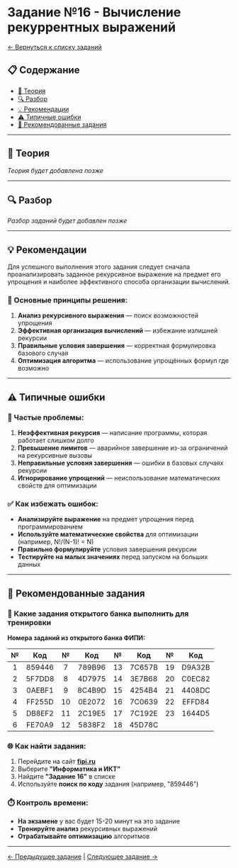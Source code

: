 # Задание №16 - Вычисление рекуррентных выражений

[← Вернуться к списку заданий](../README.md)

## 📋 Содержание
- [📖 Теория](#📖-теория)
- [🔍 Разбор](#🔍-разбор)
- [💡 Рекомендации](#💡-рекомендации)
- [⚠️ Типичные ошибки](#⚠️-типичные-ошибки)
- [📝 Рекомендованные задания](#📝-рекомендованные-задания)

---

## 📖 Теория

*Теория будет добавлена позже*

---

## 🔍 Разбор

*Разбор заданий будет добавлен позже*

---

## 💡 Рекомендации

Для успешного выполнения этого задания следует сначала проанализировать заданное рекурсивное выражение на предмет его упрощения и наиболее эффективного способа организации вычислений.

### 🔧 Основные принципы решения:

1. **Анализ рекурсивного выражения** — поиск возможностей упрощения
2. **Эффективная организация вычислений** — избежание излишней рекурсии
3. **Правильные условия завершения** — корректная формулировка базового случая
4. **Оптимизация алгоритма** — использование упрощённых формул где возможно

---

## ⚠️ Типичные ошибки

### 🚫 Частые проблемы:

1. **Неэффективная рекурсия** — написание программы, которая работает слишком долго
2. **Превышение лимитов** — аварийное завершение из-за ограничений на рекурсивные вызовы
3. **Неправильные условия завершения** — ошибки в базовых случаях рекурсии
4. **Игнорирование упрощений** — неиспользование математических свойств для оптимизации

### ✅ Как избежать ошибок:

- **Анализируйте выражение** на предмет упрощения перед программированием
- **Используйте математические свойства** для оптимизации (например, N!/(N-1)! = N)
- **Правильно формулируйте** условия завершения рекурсии
- **Тестируйте на малых значениях** перед запуском на больших данных

---

## 📝 Рекомендованные задания

### 🔗 Какие задания открытого банка выполнить для тренировки

**Номера заданий из открытого банка ФИПИ:**

| № | Код | № | Код | № | Код | № | Код |
|:-:|:-:|:-:|:-:|:-:|:-:|:-:|:-:|
| 1 | 859446 | 7 | 789B96 | 13 | 7C657B | 19 | D9A32B |
| 2 | 5F7DD8 | 8 | 4D7975 | 14 | 3E7B68 | 20 | C0EC82 |
| 3 | 0AEBF1 | 9 | 8C4B9D | 15 | 4254B4 | 21 | 4408DC |
| 4 | FF255D | 10 | 0E2072 | 16 | 7C0639 | 22 | EFFD84 |
| 5 | DB8EF2 | 11 | 2C19E5 | 17 | 7C192E | 23 | 1644D5 |
| 6 | FE70A9 | 12 | 5838F2 | 18 | 45D78C |    |        |

### 🌐 Как найти задания:

1. Перейдите на сайт **[fipi.ru](https://fipi.ru/ege/otkrytyy-bank-zadaniy-ege)**
2. Выберите **"Информатика и ИКТ"**
3. Найдите **"Задание 16"** в списке
4. Используйте **поиск по коду** задания (например, "859446")

### ⏱️ Контроль времени:

- **На экзамене** у вас будет 15-20 минут на это задание
- **Тренируйте анализ** рекурсивных выражений
- **Отрабатывайте оптимизацию** алгоритмов

---

[← Предыдущее задание](task-15.md) | [Следующее задание →](task-17.md)
